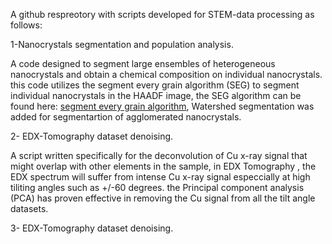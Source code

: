 A github respreotory with scripts developed for STEM-data processing as follows:

1-Nanocrystals segmentation and population analysis.

A code designed to segment large ensembles of heterogeneous nanocrystals and obtain a chemical composition on individual nanocrystals. this code utilizes the segment every grain algorithm (SEG) to segment individual nanocrystals in the HAADF image, the SEG algorithm can be found here: [segment every grain algorithm](https://github.com/zsylvester/segmenteverygrain), Watershed segmentation was added for segmentartion of agglomerated nanocrystals.

2- EDX-Tomography dataset denoising.

A script written specifically for the deconvolution of Cu x-ray signal that might overlap with other elements in the sample, in EDX Tomography , the EDX spectrum will suffer from intense Cu x-ray signal especcially at high tiliting angles such as +/-60 degrees. the Principal component analysis (PCA) has proven effective in removing the Cu signal from all the tilt angle datasets. 

3- EDX-Tomography dataset denoising.
